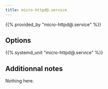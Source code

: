 ```yaml
---
title: micro-httpd@.service
---
```


{{% provided_by "micro-httpd@.service" %}}

## Options

{{% systemd_unit "micro-httpd@.service" %}}

## Additionnal notes

Nothing here.